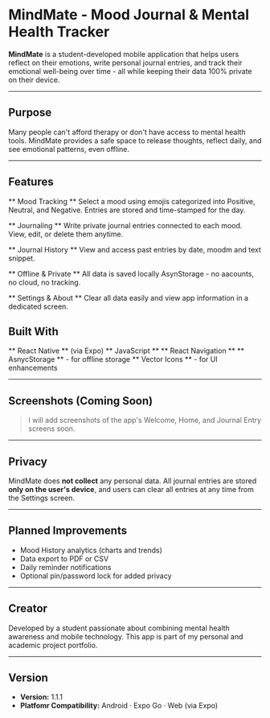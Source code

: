 # MindMate - Mood Journal & Mental Health Tracker

**MindMate** is a student-developed mobile application that helps users reflect on their emotions, write personal journal entries, and track their emotional well-being over time - all while keeping their data 100% private on their device.

---

## Purpose

Many people can't afford therapy or don't have access to mental health tools.
MindMate provides a safe space to release thoughts, reflect daily, and see emotional patterns, even offline.


---

## Features

** Mood Tracking **
Select a mood using emojis categorized into Positive, Neutral, and Negative.
Entries are stored and time-stamped for the day.

** Journaling **
Write private journal entries connected to each mood. View, edit, or delete them anytime.

** Journal History **
View and access past entries by date, moodm and text snippet.

** Offline & Private **
All data is saved locally AsynStorage - no aacounts, no cloud, no tracking.

** Settings & About **
Clear all data easily and view app information in a dedicated screen.


## Built With

** React Native ** (via Expo)
** JavaScript **
** React Navigation **
** AsnycStorage ** - for offline storage
** Vector Icons ** - for UI enhancements


---

## Screenshots (Coming Soon)
> I will add screenshots of the app's Welcome, Home, and Journal Entry screens soon.


---

## Privacy

MindMate does **not collect** any personal data.
All journal entries are stored **only on the user's device**, and users can clear all entries at any time from the Settings screen.


---


## Planned Improvements

- Mood History analytics (charts and trends)
- Data export to PDF or CSV
- Daily reminder notifications
- Optional pin/password lock for added privacy

---

## Creator

Developed by a student passionate about combining mental health awareness and mobile technology.
This app is part of my personal and academic project portfolio.

---

## Version

- **Version:** 1.1.1
- **Platfomr Compatibility:** Android · Expo Go · Web (via Expo)
